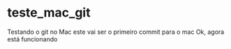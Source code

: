 # teste_mac_git
Testando o git no Mac
este vai ser o primeiro commit para o mac
Ok, agora está funcionando
